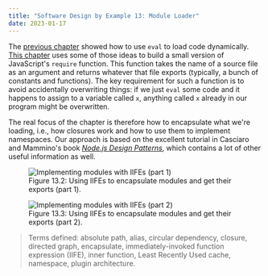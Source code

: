 ```yaml
---
title: "Software Design by Example 13: Module Loader"
date: 2023-01-17
---
```


The [previous chapter][sdxjs_interpolator] showed how to use `eval` to load code dynamically.
[This chapter][sdxjs_loader] uses some of those ideas
to build a small version of JavaScript's `require` function.
This function takes the name of a source file as an argument and returns whatever that file exports
(typically, a bunch of constants and functions).
The key requirement for such a function is to avoid accidentally overwriting things:
if we just `eval` some code and it happens to assign to a variable called `x`,
anything called `x` already in our program might be overwritten.

The real focus of the chapter is therefore how to encapsulate what we're loading,
i.e.,
how closures work and how to use them to implement namespaces.
Our approach is based on
the excellent tutorial in Casciaro and Mammino's book
[*Node.js Design Patterns*][node_patterns],
which contains a lot of other useful information as well.

<div class="row">
  <div class="col-6">
    <figure id="module-loader-iife-a" class="center">
      <img src="@root/sdxjs/module-loader/iife-a.svg" alt="Implementing modules with IIFEs (part 1)" class="centered">
      <figcaption>Figure 13.2: Using IIFEs to encapsulate modules and get their exports (part 1).</figcaption>
    </figure>
  </div>
  <div class="col-6">
    <figure id="module-loader-iife-b" class="center">
      <img src="@root/sdxjs/module-loader/iife-b.svg" alt="Implementing modules with IIFEs (part 2)" class="centered">
      <figcaption>Figure 13.3: Using IIFEs to encapsulate modules and get their exports (part 2).</figcaption>
    </figure>
  </div>
</div>

> Terms defined: absolute path, alias, circular dependency, closure, directed graph, encapsulate, immediately-invoked function expression (IIFE), inner function, Least Recently Used cache, namespace, plugin architecture.

[node_patterns]: https://www.packtpub.com/product/nodejs-design-patterns-third-edition/9781839214110
[sdxjs]: @root/sdxjs/
[sdxjs_interpolator]: @root/sdxjs/file-interpolator/
[sdxjs_loader]: @root/sdxjs/module-loader/
